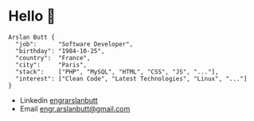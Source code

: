 # Hello 👋
```
Arslan Butt {
  "job":      "Software Developer",
  "birthday": "1984-10-25",
  "country":  "France",
  "city":     "Paris",
  "stack":    ["PHP", "MySQL", "HTML", "CSS", "JS", "..."],
  "interest": ["Clean Code", "Latest Technologies", "Linux", "..."]
}
```
* Linkedin [engrarslanbutt](https://www.linkedin.com/in/engrarslanbutt/)
* Email engr.arslanbutt@gmail.com <a href="mailto:someone@yoursite.com"></a> 
